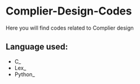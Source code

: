 # Complier-Design-Codes
Here you will find codes related to Complier design 
## Language used: 
- C_
- Lex_
- Python_
